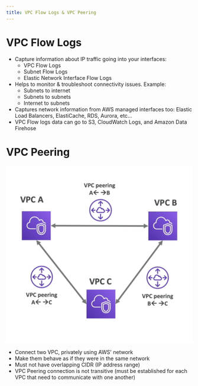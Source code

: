 ```yaml
---
title: VPC Flow Logs & VPC Peering
---
```

# VPC Flow Logs 
- Capture information about IP traffic going into your interfaces:
    - VPC Flow Logs
    - Subnet Flow Logs
    - Elastic Network Interface Flow Logs
- Helps to monitor & troubleshoot connectivity issues. Example:
    - Subnets to internet
    - Subnets to subnets
     - Internet to subnets
- Captures network information from AWS managed interfaces too: Elastic
Load Balancers, ElastiCache, RDS, Aurora, etc...
- VPC Flow logs data can go to S3, CloudWatch Logs, and Amazon Data Firehose

# VPC Peering
![VPC Peering](./VPC-peering.png)
- Connect two VPC, privately using AWS' network
- Make them behave as if they were in the same network
- Must not have overlapping CIDR (IP address range)
- VPC Peering connection is not transitive (must be established for each VPC that need to communicate with one another)

